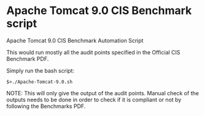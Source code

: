 # Apache Tomcat 9.0 CIS Benchmark script

Apache Tomcat 9.0 CIS Benchmark Automation Script

This would run mostly all the audit points specified in the Official CIS Benchmark PDF.

Simply run the bash script:

    $>./Apache-Tomcat-9.0.sh

NOTE: This will only give the output of the audit points. Manual check of the outputs needs to be done in order to check if it is compliant or not by following the Benchmarks PDF.
